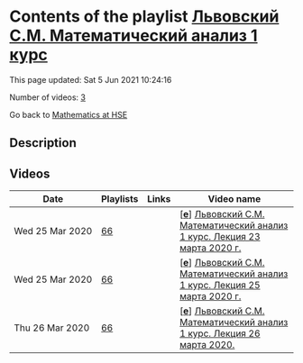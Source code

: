 # Contents of the playlist [Львовский С.М. Математический анализ 1 курс](https://www.youtube.com/playlist?list=PLq3E5oubNNoDGxGpR4SoQjYm0g1SgHoP2)

This page updated: Sat 5 Jun 2021 10:24:16

Number of videos: [3](#videos)

Go back to [Mathematics at HSE](../README.md)

## Description



## Videos

|Date|Playlists|Links|Video name|
|---|---|---|---|
| Wed&nbsp;25&nbsp;Mar&nbsp;2020 | [66](../playlists/66 "Львовский С.М. Математический анализ 1 курс") |  | [[**e**](https://studio.youtube.com/video/Mb52kz3Z94Y/edit "Edit")] [Львовский С.М. Математический анализ 1 курс. Лекция 23 марта 2020 г.](https://www.youtube.com/watch?v=Mb52kz3Z94Y&list=PLq3E5oubNNoDGxGpR4SoQjYm0g1SgHoP2) |
| Wed&nbsp;25&nbsp;Mar&nbsp;2020 | [66](../playlists/66 "Львовский С.М. Математический анализ 1 курс") |  | [[**e**](https://studio.youtube.com/video/NxMsMLXxdL4/edit "Edit")] [Львовский С.М. Математический анализ 1 курс. Лекция 25 марта 2020 г.](https://www.youtube.com/watch?v=NxMsMLXxdL4&list=PLq3E5oubNNoDGxGpR4SoQjYm0g1SgHoP2) |
| Thu&nbsp;26&nbsp;Mar&nbsp;2020 | [66](../playlists/66 "Львовский С.М. Математический анализ 1 курс") |  | [[**e**](https://studio.youtube.com/video/N0swotlgSq8/edit "Edit")] [Львовский С.М. Математический анализ 1 курс. Лекция 26 марта 2020.](https://www.youtube.com/watch?v=N0swotlgSq8&list=PLq3E5oubNNoDGxGpR4SoQjYm0g1SgHoP2) |
